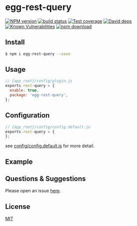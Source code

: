 # egg-rest-query

[![NPM version][npm-image]][npm-url]
[![build status][travis-image]][travis-url]
[![Test coverage][codecov-image]][codecov-url]
[![David deps][david-image]][david-url]
[![Known Vulnerabilities][snyk-image]][snyk-url]
[![npm download][download-image]][download-url]

[npm-image]: https://img.shields.io/npm/v/egg-rest-query.svg?style=flat-square
[npm-url]: https://npmjs.org/package/egg-rest-query
[travis-image]: https://img.shields.io/travis/eggjs/egg-rest-query.svg?style=flat-square
[travis-url]: https://travis-ci.org/eggjs/egg-rest-query
[codecov-image]: https://img.shields.io/codecov/c/github/eggjs/egg-rest-query.svg?style=flat-square
[codecov-url]: https://codecov.io/github/eggjs/egg-rest-query?branch=master
[david-image]: https://img.shields.io/david/eggjs/egg-rest-query.svg?style=flat-square
[david-url]: https://david-dm.org/eggjs/egg-rest-query
[snyk-image]: https://snyk.io/test/npm/egg-rest-query/badge.svg?style=flat-square
[snyk-url]: https://snyk.io/test/npm/egg-rest-query
[download-image]: https://img.shields.io/npm/dm/egg-rest-query.svg?style=flat-square
[download-url]: https://npmjs.org/package/egg-rest-query

<!--
Description here.
-->

## Install

```bash
$ npm i egg-rest-query --save
```

## Usage

```js
// {app_root}/config/plugin.js
exports.rest-query = {
  enable: true,
  package: 'egg-rest-query',
};
```

## Configuration

```js
// {app_root}/config/config.default.js
exports.rest-query = {
};
```

see [config/config.default.js](config/config.default.js) for more detail.

## Example

<!-- example here -->

## Questions & Suggestions

Please open an issue [here](https://github.com/eggjs/egg/issues).

## License

[MIT](LICENSE)
